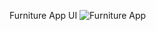 Furniture App UI
![Furniture App](https://github.com/SuryanshMamgain/compose-furniture-app/blob/master/furniture.png?raw=true)
